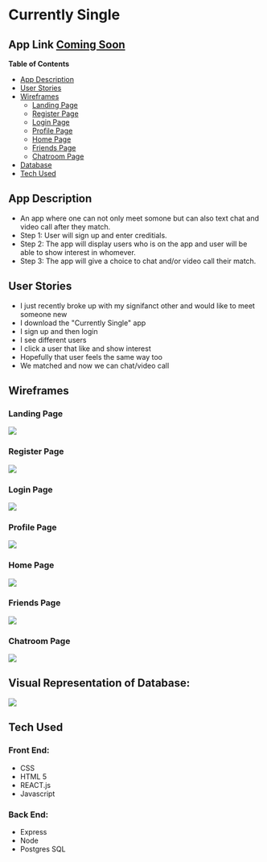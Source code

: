 # Currently Single  
  
## App Link [Coming Soon](https://www.linkedin.com/in/solomonsokoya/)

**Table of Contents**  
  + [App Description](#app-description)  
  + [User Stories](#user-stories)  
  + [Wireframes](#wireframes)  
    + [Landing Page](#landing-page)  
    + [Register Page](#register-page)  
    + [Login Page](#login-page)
    + [Profile Page](#profile-page)
    + [Home Page](#home-page)
    + [Friends Page](#friends-page)
    + [Chatroom Page](#chatroom-page)  
  + [Database](#visual-representation-of-database)  
  + [Tech Used](#tech-used)  

## App Description 
- An app where one can not only meet somone but can also text chat and video call after they match.
- Step 1: User will sign up and enter creditials.
- Step 2: The app will display users who is on the app and user will be able to show interest in whomever.
- Step 3: The app will give a choice to chat and/or video call their match.

## User Stories
- I just recently broke up with my signifanct other and would like to meet someone new
- I download the "Currently Single" app 
- I sign up and then login
- I see different users
- I click a user that like and show interest
- Hopefully that user feels the same way too
- We matched and now we can chat/video call

## Wireframes

### Landing Page
![](./Images/Wireframes/LandingPage.png)
### Register Page
![](./Images/Wireframes/Register.png)
### Login Page
![](./Images/Wireframes/Login.png)
### Profile Page
![](./Images/Wireframes/ProfilePage.png)
### Home Page
![](./Images/Wireframes/HomePage.png)
### Friends Page
![](./Images/Wireframes/FriendsPage.png)
### Chatroom Page
![](./Images/Wireframes/Chatroom.png)

## Visual Representation of Database:
![](./Images/DatabaseVisual/Diagram.png)

## Tech Used

### Front End:
- CSS
- HTML 5
- REACT.js
- Javascript

### Back End:
- Express
- Node
- Postgres SQL
